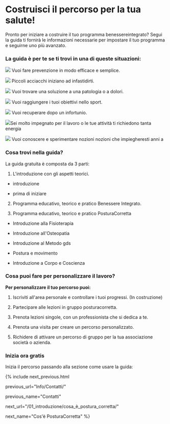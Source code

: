 # Costruisci il percorso per la tua salute! 

Pronto per iniziare a costruire il tuo programma  benessereintegrato? 
Segui la guida ti fornirà le informazioni necessarie per impostare il tuo programma e seguirne uno più avanzato.
  
### La guida è per te se ti trovi in una di queste situazioni:

<img src="http://localhost:4000/images/emoticons/prevenzione.gif">  Vuoi fare prevenzione in modo efficace e semplice. 


<img src="http://localhost:4000/images/emoticons/revisione.gif">  Piccoli acciacchi iniziano ad infastidirti.

<img src="http://localhost:4000/images/emoticons/malato.gif"> Vuoi trovare una soluzione a una patologia o a dolori.

<img src="http://localhost:4000/images/emoticons/obiettivi.gif"> Vuoi raggiungere i tuoi obiettivi nello sport.

<img src="http://localhost:4000//images/emoticons/recupero-info.png">  Vuoi recuperare dopo un infortunio.

  

<img src="http://localhost:4000/images/emoticons/performances.gif">Sei molto impegnato per il lavoro o  le tue attività ti richiedono tanta energia
  

<img src="http://localhost:4000/images/emoticons/graduated.gif"> Vuoi conoscere e sperimentare nozioni nozioni che impiegheresti anni a 

  
  
  
  
  

### Cosa trovi nella guida?

  

La guida gratuita è composta da 3 parti:

  

1. L'introduzione con gli aspetti teorici.

- introduzione

- prima di iniziare

2. Programma educativo, teorico e pratico Benessere Integrato.

3. Programma educativo, teorico e pratico PosturaCorretta

- Introduzione alla Fisioterapia

- Introduzione all'Osteopatia

- Introduzione al Metodo gds

- Postura e movimento

- Introduzione a Corpo e Coscienza

  
  

### Cosa puoi fare per personalizzare il lavoro?

**Per personalizzare il tuo percorso puoi:**

1. Iscriviti all'area personale e controllare i tuoi progressi. (In costruzione)

2. Partecipare alle lezioni in gruppo posturacorretta.

3. Prenota lezioni singole, con un professionista che si dedica a te.

4. Prenota una visita per creare un percorso personalizzato.

5. Richidere di attivare un percorso di gruppo per la tua associazione società o azienda.

  

### Inizia ora gratis

Inizia il percorso passando alla sezione come usare la guida:

  

{% include next_previous.html

previous_url="Info/Contatti/"

previous_name="Contatti"

next_url="/01_introduzione/cosa_è_postura_corretta/"

next_name="Cos'è PosturaCorretta" %}





 
<!--stackedit_data:
eyJoaXN0b3J5IjpbMzgwNDM4NDg0LDIwOTA2NDY3MzcsMTE5Mj
Q5NzRdfQ==
-->